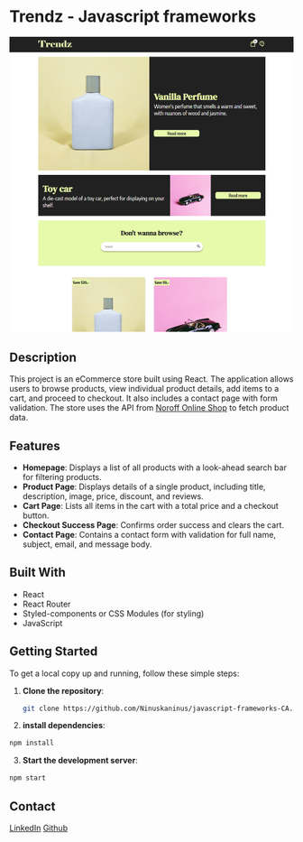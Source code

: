 # Trendz - Javascript frameworks

![screenshot of webpage](./src/img/trendz.png)

## Description
This project is an eCommerce store built using React. The application allows users to browse products, view individual product details, add items to a cart, and proceed to checkout. It also includes a contact page with form validation. The store uses the API from [Noroff Online Shop](https://v2.api.noroff.dev/online-shop) to fetch product data.

## Features
- **Homepage**: Displays a list of all products with a look-ahead search bar for filtering products.
- **Product Page**: Displays details of a single product, including title, description, image, price, discount, and reviews.
- **Cart Page**: Lists all items in the cart with a total price and a checkout button.
- **Checkout Success Page**: Confirms order success and clears the cart.
- **Contact Page**: Contains a contact form with validation for full name, subject, email, and message body.

## Built With
- React
- React Router
- Styled-components or CSS Modules (for styling)
- JavaScript

## Getting Started
To get a local copy up and running, follow these simple steps:

1. **Clone the repository**:
   ```sh
   git clone https://github.com/Ninuskaninus/javascript-frameworks-CA.git
   ```

2. **install dependencies**:
```sh
npm install
```

3. **Start the development server**:
```sh
npm start
```

## Contact
[LinkedIn](https://www.linkedin.com/in/nina-amdal-a289a719a/)
[Github](https://github.com/Ninuskaninus)


